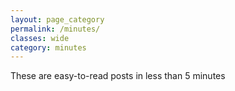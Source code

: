 ```yaml
---
layout: page_category
permalink: /minutes/
classes: wide
category: minutes
---
```


These are easy-to-read posts in less than 5 minutes